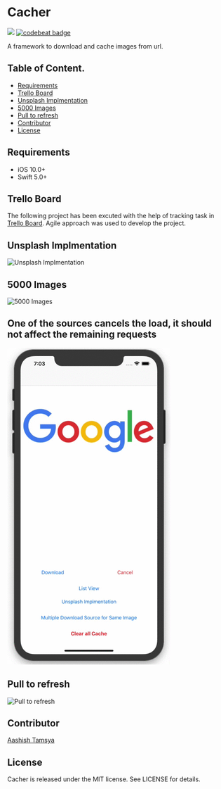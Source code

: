 # Cacher

<a href="https://travis-ci.org/aashishtamsya/Cacher"><img src="https://img.shields.io/travis/aashishtamsya/Cacher/master.svg"></a>
<a href="https://codebeat.co/projects/github-com-aashishtamsya-cacher-master"><img alt="codebeat badge" src="https://codebeat.co/assets/svg/badges/A-398b39-669406e9e1b136187b91af587d4092b0160370f271f66a651f444b990c2730e9.svg" /></a>

A framework to download and cache images from url.

## Table of Content.

 - [Requirements](#requirements)
 - [Trello Board](#trello-board)
 - [Unsplash Implmentation](#unsplash-implmentation)
 - [5000 Images](#5000-images)
 - [Pull to refresh](#pull-to-refresh)
 - [Contributor](#contributor)
 - [License](#license)

 
## Requirements

 - iOS 10.0+
 - Swift 5.0+
 
## Trello Board

The following project has been excuted with the help of tracking task in [Trello Board](https://trello.com/b/MILJtosG). Agile approach was used to develop the project.


## Unsplash Implmentation

![Unsplash Implmentation](/Resources/Unsplash_Demo.gif)

## 5000 Images

![5000 Images](/Resources/5000_Images.gif)

## One of the sources cancels the load, it should not affect the remaining requests

![One of the sources cancels the load, it should not affect the remaining requests](/Resources/Cancel_Not_Affect_Remaining.gif)

## Pull to refresh

![Pull to refresh](/Resources/Pull_To_Refresh.gif)

## Contributor

[Aashish Tamsya](https://www.aashishtamsya.com)

## License

Cacher is released under the MIT license. See LICENSE for details.
